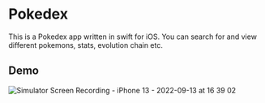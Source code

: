 # Pokedex

This is a Pokedex app written in swift for iOS.
You can search for and view different pokemons, stats, evolution chain etc.



## Demo

![Simulator Screen Recording - iPhone 13 - 2022-09-13 at 16 39 02](https://user-images.githubusercontent.com/56741014/189917885-a929b606-b86b-46c1-b24f-e8aa3bcb2060.gif)


